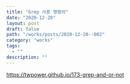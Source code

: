 ```yaml
---
title: "Grep 사용 명령어"
date: "2020-12-20"
layout: post
draft: false
path: "/works/posts/2020-12-20--002"
category: "works"
tags:
  - ""
description: ""
---
```


https://twpower.github.io/173-grep-and-or-not
